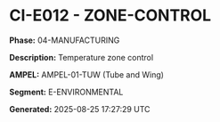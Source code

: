 # CI-E012 - ZONE-CONTROL

**Phase:** 04-MANUFACTURING

**Description:** Temperature zone control

**AMPEL:** AMPEL-01-TUW (Tube and Wing)

**Segment:** E-ENVIRONMENTAL

**Generated:** 2025-08-25 17:27:29 UTC
